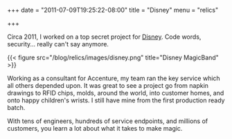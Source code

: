 +++
date = "2011-07-09T19:25:22-08:00"
title = "Disney"
menu = "relics"

+++

Circa 2011, I worked on a top secret project for [Disney](http://www.disneystore.com/magicband/mn/1024701/). Code words, security... really can't say anymore.

{{< figure src="/blog/relics/images/disney.png" title="Disney MagicBand" >}}

Working as a consultant for Accenture, my team ran the key service which all others depended upon.  It was great to see a project go from napkin drawings to RFID chips, molds, around the world, into customer homes, and onto happy children's wrists.  I still have mine from the first production ready batch.

With tens of engineers, hundreds of service endpoints, and millions of customers, you learn a lot about what it takes to make magic.